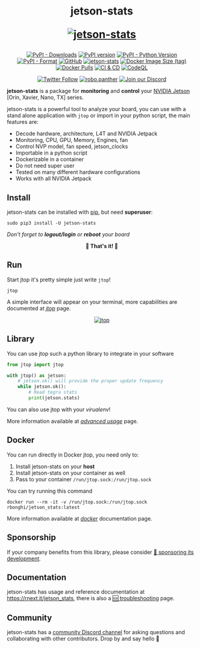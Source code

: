 <h1 align="center">

<b>jetson-stats</b>

[![jetson-stats](https://github.com/rbonghi/jetson_stats/raw/master/docs/images/jtop.png)](https://rnext.it/jetson_stats/)

</h1>

<p align="center">
  <a href="https://pypistats.org/packages/jetson-stats"><img alt="PyPI - Downloads" src="https://img.shields.io/pypi/dw/jetson-stats.svg" /></a>
  <a href="https://badge.fury.io/py/jetson-stats"><img alt="PyPI version" src="https://badge.fury.io/py/jetson-stats.svg" /></a>
  <a href="https://www.python.org/"><img alt="PyPI - Python Version" src="https://img.shields.io/pypi/pyversions/jetson-stats.svg" /></a>
  <a href="https://pypi.org/project/jetson-stats/"><img alt="PyPI - Format" src="https://img.shields.io/pypi/format/jetson-stats.svg" /></a>
  <a href="/LICENSE"><img alt="GitHub" src="https://img.shields.io/github/license/rbonghi/jetson_stats" /></a>
  <a href="https://snyk.io/advisor/python/jetson-stats"><img alt="jetson-stats" src="https://snyk.io/advisor/python/jetson-stats/badge.svg" /></a>
  <a href="https://hub.docker.com/r/rbonghi/jetson_stats"><img alt="Docker Image Size (tag)" src="https://img.shields.io/docker/image-size/rbonghi/jetson_stats/latest"></a>
  <a href="https://hub.docker.com/r/rbonghi/jetson_stats"><img alt="Docker Pulls" src="https://img.shields.io/docker/pulls/rbonghi/jetson_stats" /></a>
  <a href="https://github.com/rbonghi/jetson_stats/actions?query=workflow%3A%22CI+%26+CD%22"><img alt="CI & CD" src="https://github.com/rbonghi/jetson_stats/workflows/CI%20&%20CD/badge.svg" /></a>
  <a href="https://github.com/rbonghi/jetson_stats/actions/workflows/github-code-scanning/codeql"><img alt="CodeQL" src="https://github.com/rbonghi/jetson_stats/actions/workflows/github-code-scanning/codeql/badge.svg?branch=master" /></a>
</p>
<p align="center">
  <a href="https://twitter.com/raffaello86"><img alt="Twitter Follow" src="https://img.shields.io/badge/Follow-%40raffaello86-1DA1F2?logo=twitter&style=social" /></a>
  <a href="https://www.instagram.com/robo.panther/"><img alt="robo.panther" src="https://img.shields.io/badge/Follow-robo.panther-E4405F?style=social&logo=instagram" /></a>
  <a href="https://discord.gg/BFbuJNhYzS"><img alt="Join our Discord" src="https://img.shields.io/discord/1060563771048861817?color=%237289da&label=discord" /></a>
</p>

**jetson-stats** is a package for **monitoring** and **control** your [NVIDIA Jetson](https://developer.nvidia.com/buy-jetson) [Orin, Xavier, Nano, TX] series.

jetson-stats is a powerful tool to analyze your board, you can use with a stand alone application with `jtop` or import in your python script, the main features are:

- Decode hardware, architecture, L4T and NVIDIA Jetpack
- Monitoring, CPU, GPU, Memory, Engines, fan
- Control NVP model, fan speed, jetson_clocks
- Importable in a python script
- Dockerizable in a container
- Do not need super user
- Tested on many different hardware configurations
- Works with all NVIDIA Jetpack

## Install

jetson-stats can be installed with [pip](https://pip.pypa.io), but need **superuser**:

```console
sudo pip3 install -U jetson-stats
```

_Don't forget to **logout/login** or **reboot** your board_

<div align="center">

**🚀 That's it! 🚀**

</div>

## Run

Start jtop it's pretty simple just write `jtop`!

```console
jtop
```

A simple interface will appear on your terminal, more capabilities are documented at [_jtop_](https://rnext.it/jetson_stats/jtop.html) page.

<div align="center">

[![jtop](https://github.com/rbonghi/jetson_stats/raw/master/docs/images/jtop.gif)](https://github.com/rbonghi/jetson_stats)

</div>

## Library

You can use jtop such a python library to integrate in your software

```python
from jtop import jtop

with jtop() as jetson:
    # jetson.ok() will provide the proper update frequency
    while jetson.ok():
        # Read tegra stats
        print(jetson.stats)
```

You can also use jtop with your _virualenv_!

More information available at [_advanced usage_](https://rnext.it/jetson_stats/advanced-usage.html) page.

## Docker

You can run directly in Docker jtop, you need only to:

1. Install jetson-stats on your **host**
2. Install jetson-stats on your container as well
3. Pass to your container `/run/jtop.sock:/run/jtop.sock`

You can try running this command

```console
docker run --rm -it -v /run/jtop.sock:/run/jtop.sock rbonghi/jetson_stats:latest
```

More information available at [_docker_](https://rnext.it/jetson_stats/docker.html) documentation page.

## Sponsorship

If your company benefits from this library, please consider [💖 sponsoring its development](https://github.com/sponsors/rbonghi).

## Documentation

jetson-stats has usage and reference documentation at <https://rnext.it/jetson_stats>, there is also a [🆘 troubleshooting](https://rnext.it/jetson_stats/troubleshooting.html) page.

## Community

jetson-stats has a [community Discord channel](https://discord.gg/BFbuJNhYzS) for asking questions and collaborating with other contributors. Drop by and say hello 👋
